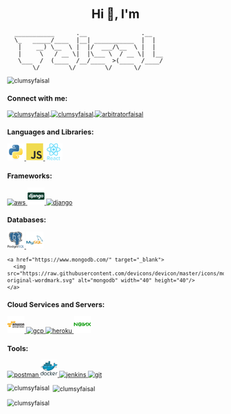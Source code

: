 <h1 align="center">Hi 👋, I'm</h1>

<pre>
  ___________      .__               .__   
  \_   _____/____  |__| ___________  |  |  
   |    __) \__  \ |  |/  ___/\__  \ |  |  
   |     \   / __ \|  |\___ \  / __ \|  |__
   \___  /  (____  /__/____  >(____  /____/
       \/        \/        \/      \/
</pre>



<p align="left">
  <img src="https://komarev.com/ghpvc/?username=clumsyfaisal&label=Profile%20views&color=0e75b6&style=flat" alt="clumsyfaisal" />
</p>

<!--
<p align="left">
  <a href="https://github.com/ryo-ma/github-profile-trophy">
    <img src="https://github-profile-trophy.vercel.app/?username=clumsyfaisal" alt="clumsyfaisal" />
  </a>
</p>

<p align="left">
  <a href="https://twitter.com/clumsyfaisal" target="blank">
    <img src="https://img.shields.io/twitter/follow/clumsyfaisal?logo=twitter&style=for-the-badge" alt="clumsyfaisal" />
  </a>
</p>
-->

<!-- ### Blogs posts -->
<!-- BLOG-POST-LIST:START -->
<!-- BLOG-POST-LIST:END -->

<h3 align="left">Connect with me:</h3>

<p align="left">
  <a href="https://dev.to/clumsyfaisal" target="blank">
    <img align="center" src="https://cdn.jsdelivr.net/npm/simple-icons@3.0.1/icons/dev-dot-to.svg" alt="clumsyfaisal" height="30" width="40" />
  </a>

  <a href="https://twitter.com/clumsyfaisal" target="blank">
    <img align="center" src="https://raw.githubusercontent.com/rahuldkjain/github-profile-readme-generator/neutral-icons/src/images/icons/Social/twitter.svg" alt="clumsyfaisal" height="30" width="40" />
  </a>

  <a href="https://instagram.com/arbitratorfaisal" target="blank">
    <img align="center" src="https://raw.githubusercontent.com/rahuldkjain/github-profile-readme-generator/neutral-icons/src/images/icons/Social/instagram.svg" alt="arbitratorfaisal" height="30" width="40" />
  </a>
</p>

<h3 align="left">Languages and Libraries:</h3>

<p align="left">
  <a href="https://www.python.org" target="_blank">
    <img src="https://raw.githubusercontent.com/devicons/devicon/master/icons/python/python-original.svg" alt="python" width="40" height="40"/>
  </a>

  <a href="https://developer.mozilla.org/en-US/docs/Web/JavaScript" target="_blank">
    <img src="https://raw.githubusercontent.com/devicons/devicon/master/icons/javascript/javascript-original.svg" alt="javascript" width="40" height="40"/>
   </a>

  <a href="https://reactjs.org/" target="_blank">
    <img src="https://raw.githubusercontent.com/devicons/devicon/master/icons/react/react-original-wordmark.svg" alt="react" width="40" height="40"/>
  </a>
</p>


<h3 align="left">Frameworks:</h3>

<p align="left">
  <a href="https://odoo.com" target="_blank">
    <img src="https://odoocdn.com/openerp_website/static/src/img/assets/svg/odoo_logo.svg" alt="aws" width="50" height="50"/>
  </a>

  <a href="https://www.djangoproject.com/" target="_blank">
    <img src="https://raw.githubusercontent.com/devicons/devicon/master/icons/django/django-original.svg" alt="django" width="40" height="40"/>
  </a>

  <a href="https://www.django-rest-framework.org/" target="_blank">
    <img src="https://www.django-rest-framework.org/img/logo.png" alt="django" width="40" height="40"/>
  </a>
</p>


<h3 align="left">Databases:</h3>

<p align="left">
  <a href="https://www.postgresql.org" target="_blank">
    <img src="https://raw.githubusercontent.com/devicons/devicon/master/icons/postgresql/postgresql-original-wordmark.svg" alt="postgresql" width="40" height="40"/>
  </a>

  <a href="https://www.mysql.com/" target="_blank">
    <img src="https://raw.githubusercontent.com/devicons/devicon/master/icons/mysql/mysql-original-wordmark.svg" alt="mysql" width="40" height="40"/>
   </a>

    <a href="https://www.mongodb.com/" target="_blank">
      <img src="https://raw.githubusercontent.com/devicons/devicon/master/icons/mongodb/mongodb-original-wordmark.svg" alt="mongodb" width="40" height="40"/>
    </a>
</p>


<h3 align="left">Cloud Services and Servers:</h3>
<p align="left">
  <a href="https://aws.amazon.com" target="_blank">
    <img src="https://raw.githubusercontent.com/devicons/devicon/master/icons/amazonwebservices/amazonwebservices-original-wordmark.svg" alt="aws" width="40" height="40"/>
  </a>

  <a href="https://cloud.google.com" target="_blank">
    <img src="https://www.vectorlogo.zone/logos/google_cloud/google_cloud-icon.svg" alt="gcp" width="40" height="40"/>
  </a>

   <a href="https://heroku.com" target="_blank">
    <img src="https://www.vectorlogo.zone/logos/heroku/heroku-icon.svg" alt="heroku" width="40" height="40"/>
   </a>

   <a href="https://www.nginx.com" target="_blank">
     <img src="https://raw.githubusercontent.com/devicons/devicon/master/icons/nginx/nginx-original.svg" alt="nginx" width="40" height="40"/>
   </a>
</p>


<h3 align="left">Tools:</h3>
<p align="left">
  <a href="https://postman.com" target="_blank">
    <img src="https://www.vectorlogo.zone/logos/getpostman/getpostman-icon.svg" alt="postman" width="40" height="40"/>
  </a>

  <a href="https://www.docker.com/" target="_blank">
    <img src="https://raw.githubusercontent.com/devicons/devicon/master/icons/docker/docker-original-wordmark.svg" alt="docker" width="40" height="40"/>
  </a>

  <a href="https://www.jenkins.io" target="_blank">
    <img src="https://www.vectorlogo.zone/logos/jenkins/jenkins-icon.svg" alt="jenkins" width="40" height="40"/>
  </a>

  <a href="https://git-scm.com/" target="_blank">
    <img src="https://www.vectorlogo.zone/logos/git-scm/git-scm-icon.svg" alt="git" width="40" height="40"/>
  </a>
</p>


<p>
  <img align="left" src="https://github-readme-stats.vercel.app/api/top-langs?username=clumsyfaisal&show_icons=true&locale=en&layout=compact" alt="clumsyfaisal"/>
</p>

<p>&nbsp;
  <img align="center" src="https://github-readme-stats.vercel.app/api?username=clumsyfaisal&show_icons=true&locale=en" alt="clumsyfaisal" />
</p>

<p>
  <img align="center" src="https://github-readme-streak-stats.herokuapp.com/?user=clumsyfaisal&" alt="clumsyfaisal"/>
</p>
